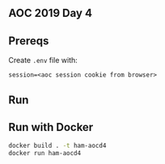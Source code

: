 ## AOC 2019 Day 4

## Prereqs
Create `.env` file with:

```
session=<aoc session cookie from browser>
```


## Run


## Run with Docker

```bash
docker build . -t ham-aocd4
docker run ham-aocd4
```
